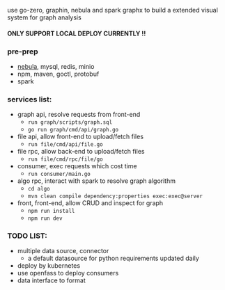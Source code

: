 use go-zero, graphin, nebula and spark graphx to build a extended visual system for graph analysis

#### ONLY SUPPORT LOCAL DEPLOY CURRENTLY !!

### pre-prep
* [nebula](https://www.nebula-graph.com.cn/database), mysql, redis, minio
* npm, maven, goctl, protobuf
* spark


### services list:
* graph api, resolve requests from front-end
  * `run graph/scripts/graph.sql`
  * `go run graph/cmd/api/graph.go`
* file api, allow front-end to upload/fetch files
  * `run file/cmd/api/file.go`
* file rpc, allow back-end to upload/fetch files
  * `run file/cmd/rpc/file/go`
* consumer, exec requests which cost time
  * `run consumer/main.go`
* algo rpc, interact with spark to resolve graph algorithm
  * `cd algo`
  * `mvn clean compile dependency:properties exec:exec@server`
* front, front-end, allow CRUD and inspect for graph
  * `npm run install`
  * `npm run dev`

### TODO LIST:
* multiple data source, connector
  * a default datasource for python requirements updated daily
* deploy by kubernetes
* use openfass to deploy consumers
* data interface to format